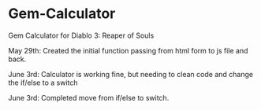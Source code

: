 Gem-Calculator
==============

Gem Calculator for Diablo 3: Reaper of Souls

May 29th: Created the initial function passing from html form to js file and back.

June 3rd: Calculator is working fine, but needing to clean code and change the if/else to a switch

June 3rd: Completed move from if/else to switch.
